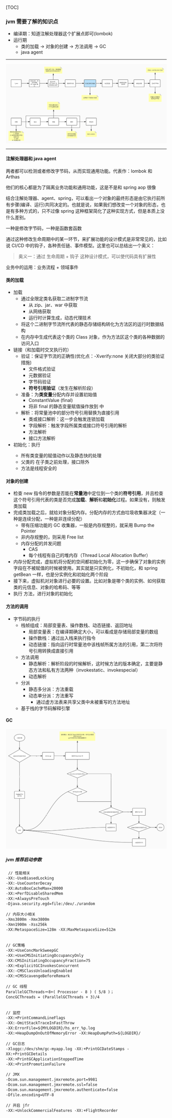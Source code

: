 [TOC]

### jvm 需要了解的知识点

* 编译期：知道注解处理器这个扩展点即可(lombok)
* 运行期
    * 类的加载 -> 对象的创建 -> 方法调用 -> GC
    * java agent

-------

![](pic/clinit.jpg)

--------

#### 注解处理器和 java agent

两者都可以检测或者修改字节码，从而实现通用功能。代表作：lombok 和 Arthas

他们的核心都是为了隔离业务功能和通用功能，这是不是和 spring aop 很像

结合注解处理器、agent、spring，可以看出一个对象的最终形态是由它执行前所有步骤(编译、运行)共同决定的。也就是说，如果我们想改变一个对象的形态，也是有多种方式的，只不过像 spring
这种框架简化了这种实现方式，但是本质上没什么差别。

一种是修改字节码，一种是函数套函数

通过这种修改生命周期中的某一环节，来扩展功能的设计模式是非常常见的，比如说 CI/CD 中的钩子，各种责任链、事件模型。这里也可以总结出一个奥义：

> 奥义一：通过 生命周期 + 钩子 这种设计模式，可以使代码具有扩展性

业务中的运用：业务流程 + 领域事件

#### 类的加载

* 加载
    * 通过全限定类名获取二进制字节流
        * 从 zip、jar、war 中获取
        * 从网络获取
        * 运行时计算生成，动态代理技术
    * 将这个二进制字节流所代表的静态存储结构转化为方法区的运行时数据结构
    * 在内存中生成代表这个类的 Class 对象，作为方法区这个类的各种数据的访问入口
* 链接（和加载时交叉执行的）
    * 验证：保证字节流的正确性(优化点：-Xverify:none 关闭大部分的类验证措施)
        * 文件格式验证
        * 元数据验证
        * 字节码验证
        * **符号引用验证**（发生在解析阶段）
    * 准备：为**类变量**分配内存并设置初始值
        * ConstantValue (final)
        * 将非 final 的静态变量赋值操作放到 <clinit> 中
    * 解析：将常量池中的部分符号引用替换为直接引用
        * 类或接口解析：这一步会触发连锁加载
        * 字段解析：触发字段所属类或接口符号引用的解析
        * 方法解析
        * 接口方法解析
* 初始化：执行 <clinit>
    * 所有类变量的赋值动作以及静态快的处理
    * 父类的 <clinit> 在子类之前处理，接口除外
    * <clinit> 方法是线程安全的

#### 对象的创建

* 检查 new 指令的参数是否能在**常量池**中定位到一个类的**符号引用**，并且检查这个符号引用代表的类是否完成**加载**、**解析**和**初始化**过程。如果没有，则触发类加载
* 完成类加载之后，就给对象分配内存。分配内存的方式由垃圾收集器决定（一种是连续分配，一种是非连续分配）
    * 带有压缩功能的 GC 收集器，一般是内存规整的，就采用 Bump the Pointer
    * 非内存规整的，则采用 Free list
    * 内存分配的并发问题
        * CAS
        * 每个线程有自己的堆内存（Thread Local Allocation Buffer）
* 内存分配完成，虚拟机将分配的空间都初始化为零，这一步确保了对象的实例字段在不被赋值的时候被使用。其实就是只实例化，不初始化，和 spring getBean 一样，也是分实例化和初始化两个阶段
* 接下来，虚拟机对对象进行必要的设置。比如对象是哪个类的实例、如何获取类的元信息、对象的哈希码、等等
* 执行 <init> 方法，进行对象的初始化


#### 方法的调用

* 字节码的执行
    * 栈帧组成：局部变量表、操作数栈、动态链接、返回地址
        * 局部变量表：在编译期确定大小，可以看成是存储局部变量的数组
        * 操作数栈：通过出入栈来执行指令
        * 动态链接：指向运行时常量池中该栈帧所属方法的引用，第二次将符号引用转换成直接引用
    * 方法调用
        * 静态解析：解析阶段的时候解析，这时候方法的版本确定，主要是静态方法和私有方法两种（invokestatic、invokespecial）
        * 动态解析
    * 分派
        * 静态多分派：方法重载
        * 动态单分派：方法重写
            * 通过虚方法表来共享父类中未被重写的方法地址
    * 基于栈的字节码解释引擎
        
#### GC

![](pic/GC.jpg)




##### jvm 推荐启动参数

```
 // 性能相关
-XX:-UseBiasedLocking 
-XX:-UseCounterDecay 
-XX:AutoBoxCacheMax=20000 
-XX:+PerfDisableSharedMem 
-XX:+AlwaysPreTouch 
-Djava.security.egd=file:/dev/./urandom

// 内存大小相关
-Xms3800m -Xmx3800m
-Xmn1900m -Xss256k 
-XX:MetaspaceSize=128m -XX:MaxMetaspaceSize=512m 


// GC策略
-XX:+UseConcMarkSweepGC 
-XX:+UseCMSInitiatingOccupancyOnly 
-XX:CMSInitiatingOccupancyFraction=75 
-XX:+ExplicitGCInvokesConcurrent
-XX:-CMSClassUnloadingEnabled 
-XX:+CMSScavengeBeforeRemark

// GC 线程
ParallelGCThreads＝8+( Processor - 8 ) ( 5/8 )；
ConcGCThreads = (ParallelGCThreads + 3)/4


// 监控
-XX:+PrintCommandLineFlags 
-XX:-OmitStackTraceInFastThrow
-XX:ErrorFile=${MYLOGDIR}/hs_err_%p.log
-XX:+HeapDumpOnOutOfMemoryError -XX:HeapDumpPath=${LOGDIR}/

// GC日志
-Xloggc:/dev/shm/gc-myapp.log -XX:+PrintGCDateStamps -XX:+PrintGCDetails  
-XX:+PrintGCApplicationStoppedTime 
-XX:+PrintPromotionFailure

// JMX
-Dcom.sun.management.jmxremote.port=9981 
-Dcom.sun.management.jmxremote.ssl=false 
-Dcom.sun.management.jmxremote.authenticate=false 
-Dfile.encoding=UTF-8

// 开启 jfr
-XX:+UnlockCommercialFeatures -XX:+FlightRecorder
```



